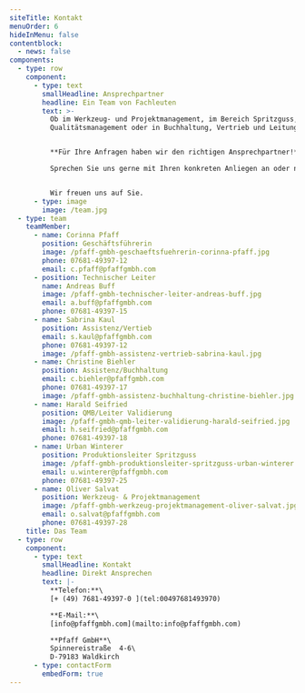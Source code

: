 ```yaml
---
siteTitle: Kontakt
menuOrder: 6
hideInMenu: false
contentblock:
  - news: false
components:
  - type: row
    component:
      - type: text
        smallHeadline: Ansprechpartner
        headline: Ein Team von Fachleuten
        text: >-
          Ob im Werkzeug- und Projektmanagement, im Bereich Spritzguss, im
          Qualitätsmanagement oder in Buchhaltung, Vertrieb und Leitung:


          **Für Ihre Anfragen haben wir den richtigen Ansprechpartner!**\

          Sprechen Sie uns gerne mit Ihren konkreten Anliegen an oder nutzen Sie das Kontaktformular weiter unten.


          Wir freuen uns auf Sie.
      - type: image
        image: /team.jpg
  - type: team
    teamMember:
      - name: Corinna Pfaff
        position: Geschäftsführerin
        image: /pfaff-gmbh-geschaeftsfuehrerin-corinna-pfaff.jpg
        phone: 07681-49397-12
        email: c.pfaff@pfaffgmbh.com
      - position: Technischer Leiter
        name: Andreas Buff
        image: /pfaff-gmbh-technischer-leiter-andreas-buff.jpg
        email: a.buff@pfaffgmbh.com
        phone: 07681-49397-15
      - name: Sabrina Kaul
        position: Assistenz/Vertieb
        email: s.kaul@pfaffgmbh.com
        phone: 07681-49397-12
        image: /pfaff-gmbh-assistenz-vertrieb-sabrina-kaul.jpg
      - name: Christine Biehler
        position: Assistenz/Buchhaltung
        email: c.biehler@pfaffgmbh.com
        phone: 07681-49397-17
        image: /pfaff-gmbh-assistenz-buchhaltung-christine-biehler.jpg
      - name: Harald Seifried
        position: QMB/Leiter Validierung
        image: /pfaff-gmbh-qmb-leiter-validierung-harald-seifried.jpg
        email: h.seifried@pfaffgmbh.com
        phone: 07681-49397-18
      - name: Urban Winterer
        position: Produktionsleiter Spritzguss
        image: /pfaff-gmbh-produktionsleiter-spritzguss-urban-winterer.jpg
        email: u.winterer@pfaffgmbh.com
        phone: 07681-49397-25
      - name: Oliver Salvat
        position: Werkzeug- & Projektmanagement
        image: /pfaff-gmbh-werkzeug-projektmanagement-oliver-salvat.jpg
        email: o.salvat@pfaffgmbh.com
        phone: 07681-49397-28
    title: Das Team
  - type: row
    component:
      - type: text
        smallHeadline: Kontakt
        headline: Direkt Ansprechen
        text: |-
          **Telefon:**\
          [+ (49) 7681-49397-0 ](tel:00497681493970)

          **E-Mail:**\
          [info@pfaffgmbh.com](mailto:info@pfaffgmbh.com)

          **Pfaff GmbH**\
          Spinnereistraße  4-6\
          D-79183 Waldkirch
      - type: contactForm
        embedForm: true
---
```

